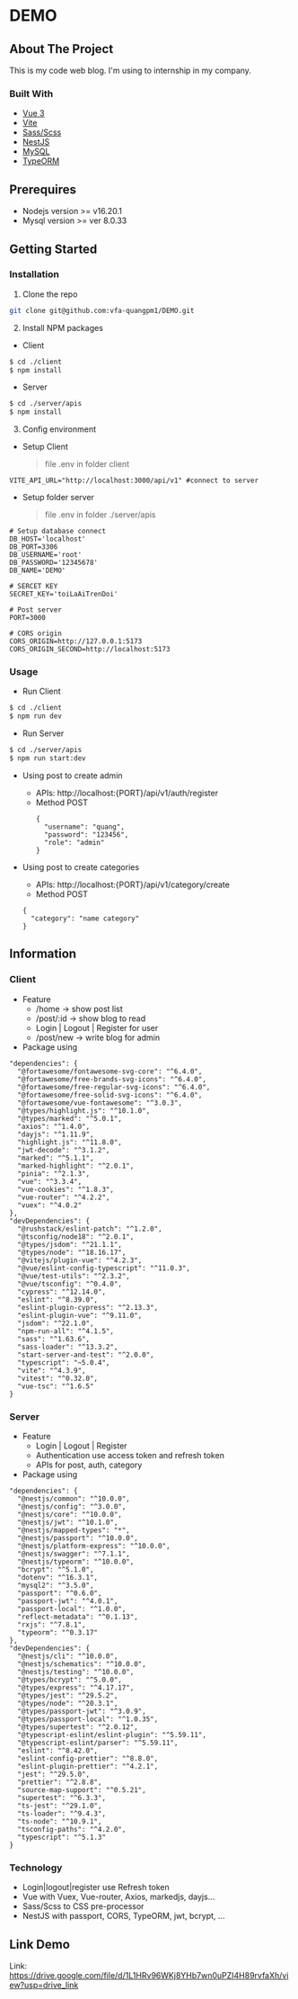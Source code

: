 # DEMO

## About The Project

This is my code web blog. I'm using to internship in my company.

### Built With

- [Vue 3][Vue-url]
- [Vite][Vite-url]
- [Sass/Scss][Sass-url]
- [NestJS][Nest-url]
- [MySQL][Mysql-url]
- [TypeORM][TypeORM-url]

## Prerequires

- Nodejs version >= v16.20.1
- Mysql version >= ver 8.0.33

## Getting Started

### Installation

1. Clone the repo

```bash
git clone git@github.com:vfa-quangpm1/DEMO.git
```

2. Install NPM packages

- Client

```bash
$ cd ./client
$ npm install
```

- Server

```bash
$ cd ./server/apis
$ npm install
```

3. Config environment

- Setup Client
  > file .env in folder client

```
VITE_API_URL="http://localhost:3000/api/v1" #connect to server
```

- Setup folder server
  > file .env in folder ./server/apis

```
# Setup database connect
DB_HOST='localhost'
DB_PORT=3306
DB_USERNAME='root'
DB_PASSWORD='12345678'
DB_NAME='DEMO'

# SERCET KEY
SECRET_KEY='toiLaAiTrenDoi'

# Post server
PORT=3000

# CORS origin
CORS_ORIGIN=http://127.0.0.1:5173
CORS_ORIGIN_SECOND=http://localhost:5173
```

### Usage

- Run Client

```bash
$ cd ./client
$ npm run dev
```

- Run Server

```bash
$ cd ./server/apis
$ npm run start:dev
```

- Using post to create admin

  - APIs: http://localhost:{PORT}/api/v1/auth/register
  - Method POST
    ```
    {
      "username": "quang",
      "password": "123456",
      "role": "admin"
    }
    ```

- Using post to create categories
  - APIs: http://localhost:{PORT}/api/v1/category/create
  - Method POST
  ```
  {
    "category": "name category"
  }
  ```

## Information

### Client

- Feature
  - /home -> show post list
  - /post/:id -> show blog to read
  - Login | Logout | Register for user
  - /post/new -> write blog for admin
- Package using

```
"dependencies": {
  "@fortawesome/fontawesome-svg-core": "^6.4.0",
  "@fortawesome/free-brands-svg-icons": "^6.4.0",
  "@fortawesome/free-regular-svg-icons": "^6.4.0",
  "@fortawesome/free-solid-svg-icons": "^6.4.0",
  "@fortawesome/vue-fontawesome": "^3.0.3",
  "@types/highlight.js": "^10.1.0",
  "@types/marked": "^5.0.1",
  "axios": "^1.4.0",
  "dayjs": "^1.11.9",
  "highlight.js": "^11.8.0",
  "jwt-decode": "^3.1.2",
  "marked": "^5.1.1",
  "marked-highlight": "^2.0.1",
  "pinia": "^2.1.3",
  "vue": "^3.3.4",
  "vue-cookies": "^1.8.3",
  "vue-router": "^4.2.2",
  "vuex": "^4.0.2"
},
"devDependencies": {
  "@rushstack/eslint-patch": "^1.2.0",
  "@tsconfig/node18": "^2.0.1",
  "@types/jsdom": "^21.1.1",
  "@types/node": "^18.16.17",
  "@vitejs/plugin-vue": "^4.2.3",
  "@vue/eslint-config-typescript": "^11.0.3",
  "@vue/test-utils": "^2.3.2",
  "@vue/tsconfig": "^0.4.0",
  "cypress": "^12.14.0",
  "eslint": "^8.39.0",
  "eslint-plugin-cypress": "^2.13.3",
  "eslint-plugin-vue": "^9.11.0",
  "jsdom": "^22.1.0",
  "npm-run-all": "^4.1.5",
  "sass": "^1.63.6",
  "sass-loader": "^13.3.2",
  "start-server-and-test": "^2.0.0",
  "typescript": "~5.0.4",
  "vite": "^4.3.9",
  "vitest": "^0.32.0",
  "vue-tsc": "^1.6.5"
}
```

### Server

- Feature
  - Login | Logout | Register
  - Authentication use access token and refresh token
  - APIs for post, auth, category
- Package using

```
"dependencies": {
  "@nestjs/common": "^10.0.0",
  "@nestjs/config": "^3.0.0",
  "@nestjs/core": "^10.0.0",
  "@nestjs/jwt": "^10.1.0",
  "@nestjs/mapped-types": "*",
  "@nestjs/passport": "^10.0.0",
  "@nestjs/platform-express": "^10.0.0",
  "@nestjs/swagger": "^7.1.1",
  "@nestjs/typeorm": "^10.0.0",
  "bcrypt": "^5.1.0",
  "dotenv": "^16.3.1",
  "mysql2": "^3.5.0",
  "passport": "^0.6.0",
  "passport-jwt": "^4.0.1",
  "passport-local": "^1.0.0",
  "reflect-metadata": "^0.1.13",
  "rxjs": "^7.8.1",
  "typeorm": "^0.3.17"
},
"devDependencies": {
  "@nestjs/cli": "^10.0.0",
  "@nestjs/schematics": "^10.0.0",
  "@nestjs/testing": "^10.0.0",
  "@types/bcrypt": "^5.0.0",
  "@types/express": "^4.17.17",
  "@types/jest": "^29.5.2",
  "@types/node": "^20.3.1",
  "@types/passport-jwt": "^3.0.9",
  "@types/passport-local": "^1.0.35",
  "@types/supertest": "^2.0.12",
  "@typescript-eslint/eslint-plugin": "^5.59.11",
  "@typescript-eslint/parser": "^5.59.11",
  "eslint": "^8.42.0",
  "eslint-config-prettier": "^8.8.0",
  "eslint-plugin-prettier": "^4.2.1",
  "jest": "^29.5.0",
  "prettier": "^2.8.8",
  "source-map-support": "^0.5.21",
  "supertest": "^6.3.3",
  "ts-jest": "^29.1.0",
  "ts-loader": "^9.4.3",
  "ts-node": "^10.9.1",
  "tsconfig-paths": "^4.2.0",
  "typescript": "^5.1.3"
}
```

### Technology

- Login|logout|register use Refresh token
- Vue with Vuex, Vue-router, Axios, markedjs, dayjs...
- Sass/Scss to CSS pre-processor
- NestJS with passport, CORS, TypeORM, jwt, bcrypt, ...

## Link Demo

Link: https://drive.google.com/file/d/1L1HRv96WKj8YHb7wn0uPZI4H89rvfaXh/view?usp=drive_link

<!-- MARKDOWN LINKS & IMAGES -->
<!-- https://www.markdownguide.org/basic-syntax/#reference-style-links -->

[Vue-url]: https://vuejs.org/
[Vite-url]: https://vitejs.dev/guide/
[Nest-url]: https://nestjs.com/
[Sass-url]: https://sass-lang.com/documentation/style-rules/declarations/
[Mysql-url]: https://www.mysql.com/
[TypeORM-url]: https://typeorm.io/
